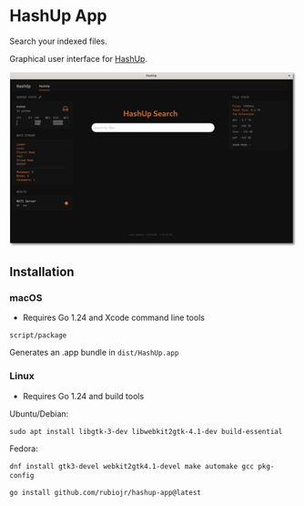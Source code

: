 # HashUp App

Search your indexed files.

Graphical user interface for [HashUp](https://github.com/rubiojr/hashup).

![screenshot](/docs/screenshot.png)

## Installation

### macOS

* Requires Go 1.24 and Xcode command line tools

```
script/package
```

Generates an .app bundle in `dist/HashUp.app`

### Linux

* Requires Go 1.24 and build tools

Ubuntu/Debian:

```
sudo apt install libgtk-3-dev libwebkit2gtk-4.1-dev build-essential
```

Fedora:

```
dnf install gtk3-devel webkit2gtk4.1-devel make automake gcc pkg-config
```

```
go install github.com/rubiojr/hashup-app@latest
```
